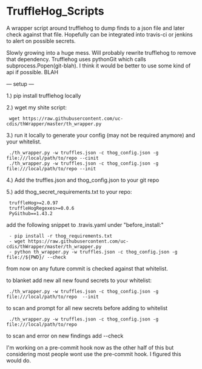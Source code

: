 # TruffleHog_Scripts
A wrapper script around trufflehog to dump finds to a json file and later check against that file. Hopefully can be integrated into travis-ci or jenkins to alert on possible secrets. 

Slowly growing into a huge mess. Will probably rewrite trufflehog to remove that dependency. Trufflehog uses pythonGit which calls subprocess.Popen(git-blah). I think it would be better to use some kind of api if possible. BLAH

— setup —

1.) pip install trufflehog locally

2.) wget my shite script:

     wget https://raw.githubusercontent.com/uc-cdis/thWrapper/master/th_wrapper.py

3.) run it locally to generate your config (may not be required anymore) and your whitelist.

     ./th_wrapper.py -w truffles.json -c thog_config.json -g file:///local/path/to/repo --cinit
     ./th_wrapper.py -w truffles.json -c thog_config.json -g file:///local/path/to/repo --init
     
4.) Add the truffles.json and thog_config.json to your git repo

5.) add thog_secret_requirements.txt to your repo:

     truffleHog>=2.0.97
     truffleHogRegexes>=0.0.6
     PyGithub==1.43.2
     
add the following snippet to .travis.yaml under "before_install:"

     - pip install -r thog_requirements.txt
     - wget https://raw.githubusercontent.com/uc-cdis/thWrapper/master/th_wrapper.py
     - python th_wrapper.py -w truffles.json -c thog_config.json -g file://${PWD}/ --check
     
from now on any future commit is checked against that whitelist. 

to blanket add new all new found secrets to your whitelist:

     ./th_wrapper.py -w truffles.json -c thog_config.json -g file:///local/path/to/repo  --init

to scan and prompt for all new secrets before adding to whitelist

     ./th_wrapper.py -w truffles.json -c thog_config.json -g file:///local/path/to/repo
     
to scan and error on new findings add --check

I'm working on a pre-commit hook now as the other half of this but considering most people wont use the pre-commit hook. I figured this would do. 


